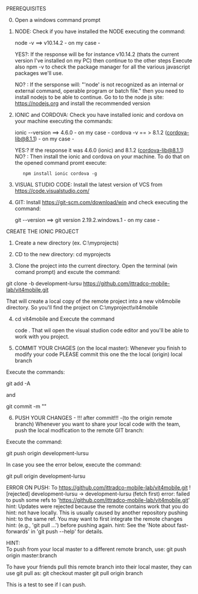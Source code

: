 PREREQUISITES

0) Open a windows command prompt
1) NODE: Check if you have installed the NODE executing the command:
   
   node -v ==> v10.14.2 - on my case -
   
   YES?: If the response will be for instance v10.14.2 (thats the current version I've installed on my PC) then continue to the other steps
         Execute also npm -v to check the package manager for all the various javascript packages we'll use.
         
   NO? : If the sersponse will: "'node' is not recognized as an internal or external command, operable program or batch file." 
   then you need to install nodejs to be able to continue. 
   Go to to the node js site: https://nodejs.org and install the recommended version

2) IONIC and CORDOVA: Check you have installed ionic and cordova on your machine executing the commands: 

    ionic --version ==> 4.6.0 - on my case -
    cordova -v      == > 8.1.2 (cordova-lib@8.1.1) - on my case -
    
    YES:? If the response it was 4.6.0 (ionic) and 8.1.2 (cordova-lib@8.1.1)
    NO? : Then install the ionic and cordova on your machine.
          To do that on the opened command promt execute: 
          
          npm install ionic cordova -g

 3) VISUAL STUDIO CODE: Install the latest version of VCS from https://code.visualstudio.com/
 
 4) GIT: Install https://git-scm.com/download/win and check executing the command: 
    
    git --version ==> git version 2.19.2.windows.1 - on my case -
    
    
CREATE THE IONIC PROJECT 

1) Create a new directory (ex. C:\myprojects)

2) CD to the new directory: cd myprojects

3) Clone the project into the current directory. Open the terminal (win comand prompt) and excute the command:

git clone -b development-lursu https://github.com/ittradco-mobile-lab/vit4mobile.git

That will create a local copy of the remote project into a new vit4mobile directory. So you'll find the project
on C:\myproject\vit4mobile

4) cd vit4mobile and Execute the command 
    
    code . 
    That wil open the visual studion code editor and you'll be able to work with you project.
    
 5) COMMIT YOUR CHAGES (on the local master): Whenever you finish to modify your code PLEASE commit this one the the local (origin) local branch
 
 Execute the commands:
 
  git add -A
 
 and 
 
  git commit -m "<Here specify a clear but brief message about your modification>"
  
  6) PUSH YOUR CHANGES - !!! after commit!!! -(to the origin remote branch) Whenever you want to share your local code with the team, push the local modfication to the remote GIT branch:
  
  Execute the command:
  
  git push origin development-lursu
  
  In case you see the error below, execute the command:
  
  git pull origin development-lursu
  
 ERROR ON PUSH:
To https://github.com/ittradco-mobile-lab/vit4mobile.git
 ! [rejected]        development-lursu -> development-lursu (fetch first)
error: failed to push some refs to 'https://github.com/ittradco-mobile-lab/vit4mobile.git'
hint: Updates were rejected because the remote contains work that you do
hint: not have locally. This is usually caused by another repository pushing
hint: to the same ref. You may want to first integrate the remote changes
hint: (e.g., 'git pull ...') before pushing again.
hint: See the 'Note about fast-forwards' in 'git push --help' for details.
  
  
  
HINT:  
To push from your local master to a different remote branch, use:
git push origin master:branch

To have your friends pull this remote branch into their local master, they can use git pull as:
git checkout master
git pull origin branch

This is a test to see if I can push.
  
  
    

